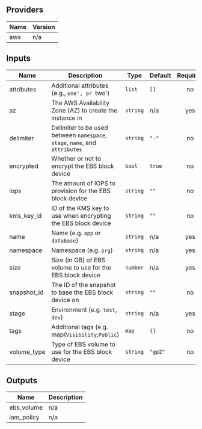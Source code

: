 ## Providers

| Name | Version |
|------|---------|
| aws | n/a |

## Inputs

| Name | Description | Type | Default | Required |
|------|-------------|------|---------|:-----:|
| attributes | Additional attributes (e.g., `one', or `two') | `list` | `[]` | no |
| az | The AWS Availability Zone (AZ) to create the instance in | `string` | n/a | yes |
| delimiter | Delimiter to be used between `namespace`, `stage`, `name`, and `attributes` | `string` | `"-"` | no |
| encrypted | Whether or not to encrypt the EBS block device | `bool` | `true` | no |
| iops | The amount of IOPS to provision for the EBS block device | `string` | `""` | no |
| kms\_key\_id | ID of the KMS key to use when encrypting the EBS block device | `string` | `""` | no |
| name | Name  (e.g. `app` or `database`) | `string` | n/a | yes |
| namespace | Namespace (e.g. `org`) | `string` | n/a | yes |
| size | Size (in GB) of EBS volume to use for the EBS block device | `number` | n/a | yes |
| snapshot\_id | The ID of the snapshot to base the EBS block device on | `string` | `""` | no |
| stage | Environment (e.g. `test`, `dev`) | `string` | n/a | yes |
| tags | Additional tags (e.g. map(`Visibility`,`Public`) | `map` | `{}` | no |
| volume\_type | Type of EBS volume to use for the EBS block device | `string` | `"gp2"` | no |

## Outputs

| Name | Description |
|------|-------------|
| ebs\_volume | n/a |
| iam\_policy | n/a |

